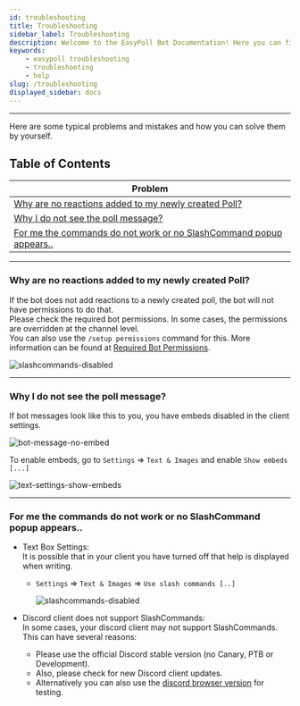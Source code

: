 ```yaml
---
id: troubleshooting
title: Troubleshooting
sidebar_label: Troubleshooting
description: Welcome to the EasyPoll Bot Documentation! Here you can find a lot of useful information.
keywords:
    - easypoll troubleshooting
    - troubleshooting
    - help
slug: /troubleshooting
displayed_sidebar: docs
---
```


---

Here are some typical problems and mistakes and how you can solve them by yourself.

## Table of Contents
| Problem                                                                                                                                |
|-----------------------------------------------------------------------------------------------------------------------------------------|
| [Why are no reactions added to my newly created Poll?](why-are-no-reactions-added-to-my-newly-created-poll)                             |
| [Why I do not see the poll message?](#why-i-do-not-see-the-poll-message)                                                                |
| [For me the commands do not work or no SlashCommand popup appears..](#for-me-the-commands-do-not-work-or-no-slashcommand-popup-appears) |

---

### Why are no reactions added to my newly created Poll?
If the bot does not add reactions to a newly created poll, the bot will not have permissions to do that.  
Please check the required bot permissions. In some cases, the permissions are overridden at the channel level.  
You can also use the `/setup permissions` command for this. More information can be found at [Required Bot Permissions](/permissions/required-bot-permissions.md).

![slashcommands-disabled](/images/troubleshooting/setup-permissions.png)

---

### Why I do not see the poll message?
If bot messages look like this to you, you have embeds disabled in the client settings.

![bot-message-no-embed](/images/troubleshooting/bot-message-no-embed.png)

To enable embeds, go to `Settings` => `Text & Images` and enable `Show embeds [...]`

![text-settings-show-embeds](/images/troubleshooting/text-settings-show-embeds.png)

---

### For me the commands do not work or no SlashCommand popup appears..
- Text Box Settings:  
  It is possible that in your client you have turned off that help is displayed when writing.
  - `Settings` => `Text & Images` => `Use slash commands [..]`

    ![slashcommands-disabled](/images/troubleshooting/slashcommands-disabled.png)

- Discord client does not support SlashCommands:  
  In some cases, your discord client may not support SlashCommands. This can have several reasons:
  - Please use the official Discord stable version (no Canary, PTB or Development).
  - Also, please check for new Discord client updates.
  - Alternatively you can also use the [discord browser version](https://discord.com/app) for testing.
